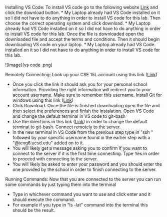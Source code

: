 Installing VS Code: 
To install VS code go to the following website [Link](https://code.visualstudio.com/) and click the download button.
    * My Laptop already had VS Code installed on it so I did not have to do anything in order to install VS code for this lab. 
Then choose the correct operating system and click download. 
    * My Laptop already had VS Code installed on it so I did not have to do anything in order to install VS code for this lab. 
Once the file is downloaded open the downloaded file and accept the terms and conditions. Then it should begin downloading VS code on your laptop.
    * My Laptop already had VS Code installed on it so I did not have to do anything in order to install VS code for this lab. 

![Image](vs code .png)


Remotely Connecting: 
Look up your CSE 15L account using this link ([Link](https://sdacs.ucsd.edu/~icc/index.php))
* Once you click the link it should ask you for your personal school information. Providing the right information will redirect you to your account username. Make sure to remember this username.
Install Git for windows using this link ([Link](https://gitforwindows.org/))
* Click Download. Once the file is finished downloading open the file and then select the preferences and finish the instalation. 
Open VS Code and change the default terminal in VS code to git-bash
* Use the directions in this link ([Link](https://stackoverflow.com/a/50527994)) in order to change the default terminal to git-bash. 
Connect remotely to the server. 
* in the new terminal in VS Code from the previous step type in "ssh " followed by your specific username found in the earlier step with a "@ieng6.ucsd.edu" added on to it. 
* You will likely get a message asking you to confirm if you want to connect to the server if it is the first time connecting. Type Yes in order to proceed with connecting to the server. 
* You will likely be asked to enter your password and you should enter the one provided by the school in order to finish connecting to the server. 

Running Commands: 
Now that you are connected to the server you can run some commands by just typing them into the terminal
* Type in whichever command you want to use and click enter and it should execute the command. 
* For example if you type in "ls -lat" command into the terminal this should be the result. 

